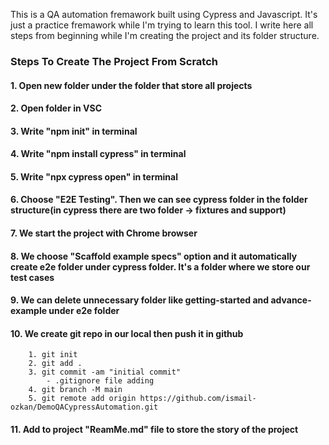 This is a QA automation fremawork built using Cypress and Javascript.
It's just a practice fremawork while I'm trying to learn this tool.
I write here all steps from beginning while I'm  creating the project and its folder structure.

### Steps To Create The Project From Scratch
#### 1. Open new folder under the folder that store all projects

#### 2. Open folder in VSC

#### 3. Write "npm init" in terminal

#### 4. Write "npm install cypress" in terminal

#### 5. Write "npx cypress open" in terminal

#### 6. Choose "E2E Testing". Then we can see cypress folder in the folder structure(in cypress there are two folder -> fixtures and support)

#### 7. We start the project with Chrome browser

#### 8. We choose "Scaffold example specs" option and it automatically create e2e folder under cypress folder. It's a folder where we store our test cases

#### 9. We can delete unnecessary folder like getting-started and advance-example under e2e folder

#### 10. We create git repo in our local then push it in github
        1. git init
        2. git add .
        3. git commit -am "initial commit"
            - .gitignore file adding
        4. git branch -M main
        5. git remote add origin https://github.com/ismail-ozkan/DemoQACypressAutomation.git
        
#### 11. Add to project "ReamMe.md" file to store the story of the project


